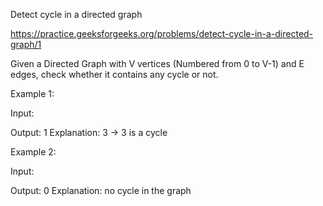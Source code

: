 Detect cycle in a directed graph

https://practice.geeksforgeeks.org/problems/detect-cycle-in-a-directed-graph/1

Given a Directed Graph with V vertices (Numbered from 0 to V-1) and E edges, check whether it contains any cycle or not.


Example 1:

Input:

Output: 1
Explanation: 3 -> 3 is a cycle

Example 2:

Input:


Output: 0
Explanation: no cycle in the graph
